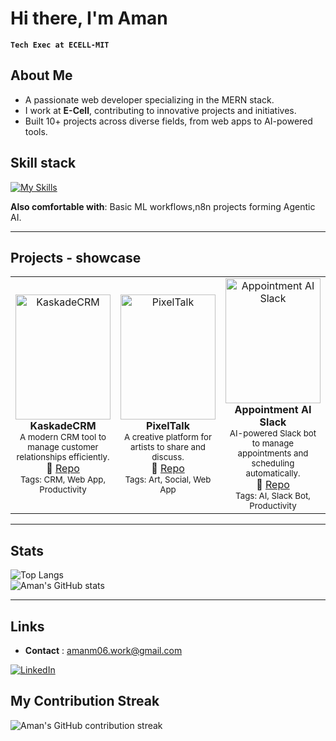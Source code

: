<!--
Credits and references used in this README:

1) Layout ideas and section inspiration:
   https://github.com/abhisheknaiidu/awesome-github-profile-readme?tab=readme-ov-file#descriptive-

2) Skill icons (SVG badges):
   https://github.com/tandpfun/skill-icons?tab=readme-ov-file#icons-list

3) GitHub stats card:
   https://github.com/anuraghazra/github-readme-stats
-->

# Hi there, I'm Aman
**`Tech Exec at ECELL-MIT`** 

## About Me
- A passionate web developer specializing in the MERN stack.
- I work at **E-Cell**, contributing to innovative projects and initiatives.
- Built 10+ projects across diverse fields, from web apps to AI-powered tools.


## Skill stack
<!-- Skill icons provided by skill-icons. Full icon list and names:
     https://github.com/tandpfun/skill-icons?tab=readme-ov-file#icons-list -->
     
[![My Skills](https://skillicons.dev/icons?i=js,html,css,git,github,python,typescript,nodejs&theme=light)](https://skillicons.dev)

**Also comfortable with**: Basic ML workflows,n8n projects forming Agentic AI.


---

## Projects - showcase

<table>
  <tr>
    <td align="center" width="33%">
      <a href="https://github.com/AmanM006/KaskadeCRM">
        <img src="https://raw.githubusercontent.com/AmanM006/KaskadeCRM/main/starry-night-sky-galaxy-night-star-overlay-midnight-sky-background-dynamic-night-sky_1121023-419.jpg"
             alt="KaskadeCRM"
             style="width:100%; height:200px; object-fit:cover;"/>
      </a>
      <br/>
      <b>KaskadeCRM</b><br/>
      <sub>A modern CRM tool to manage customer relationships efficiently.</sub><br/>
      🔗 <a href="https://github.com/AmanM006/KaskadeCRM">Repo</a>
      <br/>
      <sub>Tags: CRM, Web App, Productivity</sub>
    </td>
    <td align="center" width="33%">
      <a href="https://github.com/AmanM006/PixelTalk">
        <img src="https://raw.githubusercontent.com/AmanM006/PixelTalk/main/starry-night-sky-galaxy-night-star-overlay-midnight-sky-background-dynamic-night-sky_1121023-419.jpg"
             alt="PixelTalk"
             style="width:100%; height:200px; object-fit:cover;"/>
      </a>
      <br/>
      <b>PixelTalk</b><br/>
      <sub>A creative platform for artists to share and discuss.</sub><br/>
      🔗 <a href="https://github.com/AmanM006/PixelTalk">Repo</a>
      <br/>
      <sub>Tags: Art, Social, Web App</sub>
    </td>
    <td align="center" width="33%">
      <a href="https://github.com/AmanM006/Appointment-AI-Slack">
        <img src="https://raw.githubusercontent.com/AmanM006/Appointment-AI-Slack/main/public/starry-night-sky-galaxy-night-star-overlay-midnight-sky-background-dynamic-night-sky_1121023-419.jpg"
             alt="Appointment AI Slack"
             style="width:100%; height:200px; object-fit:cover;"/>
      </a>
      <br/>
      <b>Appointment AI Slack</b><br/>
      <sub>AI-powered Slack bot to manage appointments and scheduling automatically.</sub><br/>
      🔗 <a href="https://github.com/AmanM006/Appointment-AI-Slack">Repo</a>
      <br/>
      <sub>Tags: AI, Slack Bot, Productivity</sub>
    </td>
  </tr>
</table>


---

## Stats
<!-- Stats card by anuraghazra/github-readme-stats
     Customization guide:
     - Hide private contributions: &count_private=true|false
     - Theme list: ?theme=gruvbox,radical,tokyonight,onedark,dracula etc.
     - Show icons: &show_icons=true
     Docs: https://github.com/anuraghazra/github-readme-stats -->
![Top Langs](https://github-readme-stats.vercel.app/api/top-langs/?username=AmanM006&layout=compact&show_icons=true&theme=tokyonight&hide_border=false)     
![Aman's GitHub stats](https://github-readme-stats.vercel.app/api?username=AmanM006&show_icons=true&theme=tokyonight&hide_border=false)

---

## Links
<!-- Section layout inspired by Awesome GitHub Profile README "Descriptive" patterns:
     https://github.com/abhisheknaiidu/awesome-github-profile-readme?tab=readme-ov-file#descriptive- -->
- **Contact** : amanm06.work@gmail.com

<a href="https://www.linkedin.com/in/aman-mishra-linked-in/" target="blank">
  <img src="https://skillicons.dev/icons?i=linkedin" alt="LinkedIn" />
</a>

<!-- Optional: fun GIF. Consider replacing with contribution streak or removing for a tighter, more professional finish. -->
## My Contribution Streak

![Aman's GitHub contribution streak](https://github-readme-streak-stats.herokuapp.com/?user=AmanM006&theme=tokyonight)
